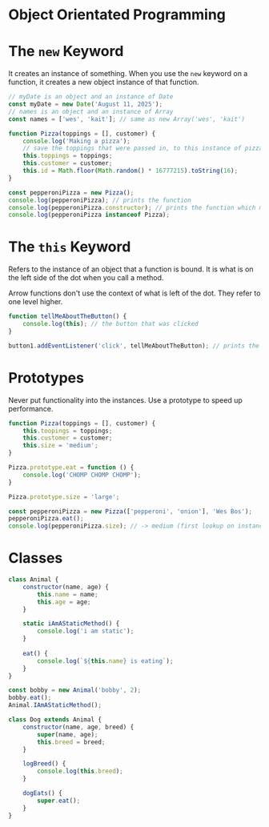 # Object Orientated Programming

# The `new` Keyword

It creates an instance of something. When you use the `new` keyword on a function, it creates a new object instance of that function.

```jsx
// myDate is an object and an instance of Date
const myDate = new Date('August 11, 2025');
// names is an object and an instance of Array
const names = ['wes', 'kait']; // same as new Array('wes', 'kait')

function Pizza(toppings = [], customer) {
	console.log('Making a pizza');
	// save the toppings that were passed in, to this instance of pizza
	this.toppings = toppings;
	this.customer = customer;
	this.id = Math.floor(Math.random() * 16777215).toString(16);
}

const pepperoniPizza = new Pizza();
console.log(pepperoniPizza); // prints the function
console.log(pepperoniPizza.constructor); // prints the function which made it
console.log(pepperoniPizza instanceof Pizza);
```

# The `this` Keyword

Refers to the instance of an object that a function is bound. It is what is on the left side of the dot when you call a method.

Arrow functions don't use the context of what is left of the dot. They refer to one level higher.

```jsx
function tellMeAboutTheButton() {
	console.log(this); // the button that was clicked
}

button1.addEventListener('click', tellMeAboutTheButton); // prints the button
```

# Prototypes

Never put functionality into the instances. Use a prototype to speed up performance.

```jsx
function Pizza(toppings = [], customer) {
	this.toopings = toppings;
	this.customer = customer;
	this.size = 'medium';
}

Pizza.prototype.eat = function () {
	console.log('CHOMP CHOMP CHOMP');
}

Pizza.prototype.size = 'large';

const pepperoniPizza = new Pizza(['pepperoni', 'onion'], 'Wes Bos');
pepperoniPizza.eat();
console.log(pepperoniPizza.size); // -> medium (first lookup on instance, then on protopye)
```

# Classes

```jsx
class Animal {
	constructor(name, age) {
		this.name = name;
		this.age = age;
	}

	static iAmAStaticMethod() {
		console.log('i am static');
	}
	
	eat() {
		console.log(`${this.name} is eating`);
	}
}

const bobby = new Animal('bobby', 2);
bobby.eat();
Animal.IAmAStaticMethod();

class Dog extends Animal {
	constructor(name, age, breed) {
		super(name, age);
		this.breed = breed;
	}

	logBreed() {
		console.log(this.breed);
	}

	dogEats() {
		super.eat();
	}
}
```
